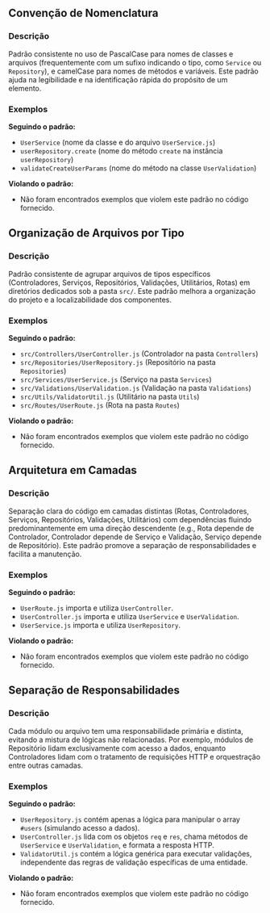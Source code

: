 ## Convenção de Nomenclatura

### Descrição

Padrão consistente no uso de PascalCase para nomes de classes e arquivos (frequentemente com um sufixo indicando o tipo, como `Service` ou `Repository`), e camelCase para nomes de métodos e variáveis. Este padrão ajuda na legibilidade e na identificação rápida do propósito de um elemento.

### Exemplos

**Seguindo o padrão:**

-   `UserService` (nome da classe e do arquivo `UserService.js`)
-   `userRepository.create` (nome do método `create` na instância `userRepository`)
-   `validateCreateUserParams` (nome do método na classe `UserValidation`)

**Violando o padrão:**

-   Não foram encontrados exemplos que violem este padrão no código fornecido.

## Organização de Arquivos por Tipo

### Descrição

Padrão consistente de agrupar arquivos de tipos específicos (Controladores, Serviços, Repositórios, Validações, Utilitários, Rotas) em diretórios dedicados sob a pasta `src/`. Este padrão melhora a organização do projeto e a localizabilidade dos componentes.

### Exemplos

**Seguindo o padrão:**

-   `src/Controllers/UserController.js` (Controlador na pasta `Controllers`)
-   `src/Repositories/UserRepository.js` (Repositório na pasta `Repositories`)
-   `src/Services/UserService.js` (Serviço na pasta `Services`)
-   `src/Validations/UserValidation.js` (Validação na pasta `Validations`)
-   `src/Utils/ValidatorUtil.js` (Utilitário na pasta `Utils`)
-   `src/Routes/UserRoute.js` (Rota na pasta `Routes`)

**Violando o padrão:**

-   Não foram encontrados exemplos que violem este padrão no código fornecido.

## Arquitetura em Camadas

### Descrição

Separação clara do código em camadas distintas (Rotas, Controladores, Serviços, Repositórios, Validações, Utilitários) com dependências fluindo predominantemente em uma direção descendente (e.g., Rota depende de Controlador, Controlador depende de Serviço e Validação, Serviço depende de Repositório). Este padrão promove a separação de responsabilidades e facilita a manutenção.

### Exemplos

**Seguindo o padrão:**

-   `UserRoute.js` importa e utiliza `UserController`.
-   `UserController.js` importa e utiliza `UserService` e `UserValidation`.
-   `UserService.js` importa e utiliza `UserRepository`.

**Violando o padrão:**

-   Não foram encontrados exemplos que violem este padrão no código fornecido.

## Separação de Responsabilidades

### Descrição

Cada módulo ou arquivo tem uma responsabilidade primária e distinta, evitando a mistura de lógicas não relacionadas. Por exemplo, módulos de Repositório lidam exclusivamente com acesso a dados, enquanto Controladores lidam com o tratamento de requisições HTTP e orquestração entre outras camadas.

### Exemplos

**Seguindo o padrão:**

-   `UserRepository.js` contém apenas a lógica para manipular o array `#users` (simulando acesso a dados).
-   `UserController.js` lida com os objetos `req` e `res`, chama métodos de `UserService` e `UserValidation`, e formata a resposta HTTP.
-   `ValidatorUtil.js` contém a lógica genérica para executar validações, independente das regras de validação específicas de uma entidade.

**Violando o padrão:**

-   Não foram encontrados exemplos que violem este padrão no código fornecido.
